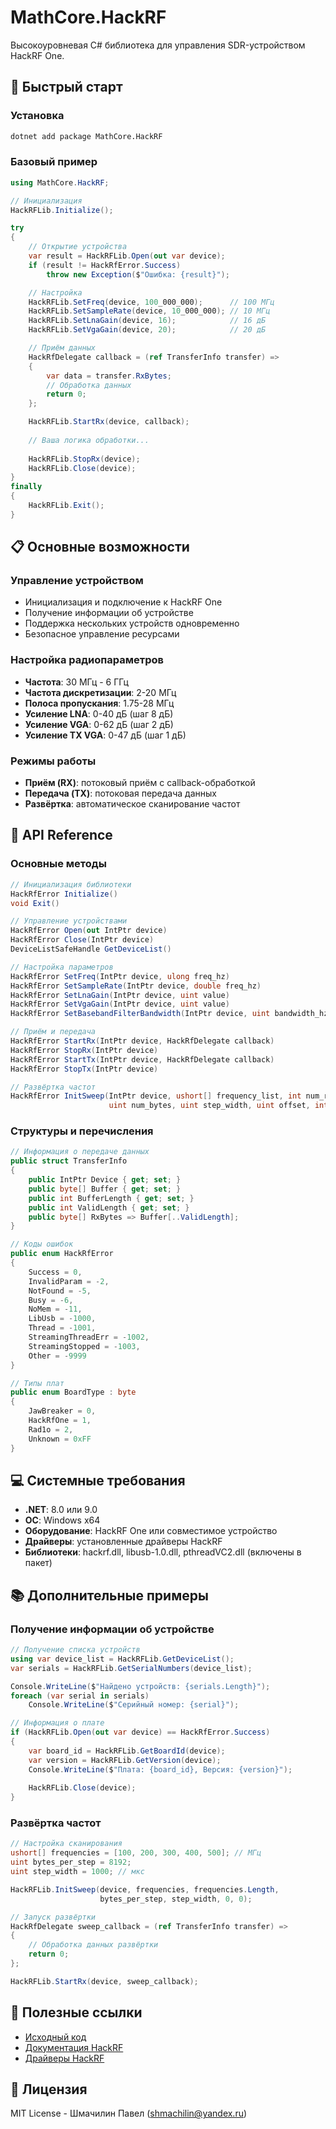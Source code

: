 ﻿# MathCore.HackRF

Высокоуровневая C# библиотека для управления SDR-устройством HackRF One.

## 🚀 Быстрый старт

### Установка

```bash
dotnet add package MathCore.HackRF
```

### Базовый пример

```csharp
using MathCore.HackRF;

// Инициализация
HackRFLib.Initialize();

try
{
    // Открытие устройства
    var result = HackRFLib.Open(out var device);
    if (result != HackRfError.Success)
        throw new Exception($"Ошибка: {result}");

    // Настройка
    HackRFLib.SetFreq(device, 100_000_000);      // 100 МГц
    HackRFLib.SetSampleRate(device, 10_000_000); // 10 МГц
    HackRFLib.SetLnaGain(device, 16);            // 16 дБ
    HackRFLib.SetVgaGain(device, 20);            // 20 дБ

    // Приём данных
    HackRfDelegate callback = (ref TransferInfo transfer) =>
    {
        var data = transfer.RxBytes;
        // Обработка данных
        return 0;
    };

    HackRFLib.StartRx(device, callback);
    
    // Ваша логика обработки...
    
    HackRFLib.StopRx(device);
    HackRFLib.Close(device);
}
finally
{
    HackRFLib.Exit();
}
```

## 📋 Основные возможности

### Управление устройством
- Инициализация и подключение к HackRF One
- Получение информации об устройстве 
- Поддержка нескольких устройств одновременно
- Безопасное управление ресурсами

### Настройка радиопараметров
- **Частота**: 30 МГц - 6 ГГц
- **Частота дискретизации**: 2-20 МГц
- **Полоса пропускания**: 1.75-28 МГц
- **Усиление LNA**: 0-40 дБ (шаг 8 дБ)
- **Усиление VGA**: 0-62 дБ (шаг 2 дБ)
- **Усиление TX VGA**: 0-47 дБ (шаг 1 дБ)

### Режимы работы
- **Приём (RX)**: потоковый приём с callback-обработкой
- **Передача (TX)**: потоковая передача данных
- **Развёртка**: автоматическое сканирование частот

## 🔧 API Reference

### Основные методы

```csharp
// Инициализация библиотеки
HackRfError Initialize()
void Exit()

// Управление устройствами
HackRfError Open(out IntPtr device)
HackRfError Close(IntPtr device)
DeviceListSafeHandle GetDeviceList()

// Настройка параметров
HackRfError SetFreq(IntPtr device, ulong freq_hz)
HackRfError SetSampleRate(IntPtr device, double freq_hz)
HackRfError SetLnaGain(IntPtr device, uint value)
HackRfError SetVgaGain(IntPtr device, uint value)
HackRfError SetBasebandFilterBandwidth(IntPtr device, uint bandwidth_hz)

// Приём и передача
HackRfError StartRx(IntPtr device, HackRfDelegate callback)
HackRfError StopRx(IntPtr device)
HackRfError StartTx(IntPtr device, HackRfDelegate callback)
HackRfError StopTx(IntPtr device)

// Развёртка частот
HackRfError InitSweep(IntPtr device, ushort[] frequency_list, int num_ranges, 
                      uint num_bytes, uint step_width, uint offset, int style)
```

### Структуры и перечисления

```csharp
// Информация о передаче данных
public struct TransferInfo
{
    public IntPtr Device { get; set; }
    public byte[] Buffer { get; set; }
    public int BufferLength { get; set; }
    public int ValidLength { get; set; }
    public byte[] RxBytes => Buffer[..ValidLength];
}

// Коды ошибок
public enum HackRfError
{
    Success = 0,
    InvalidParam = -2,
    NotFound = -5,
    Busy = -6,
    NoMem = -11,
    LibUsb = -1000,
    Thread = -1001,
    StreamingThreadErr = -1002,
    StreamingStopped = -1003,
    Other = -9999
}

// Типы плат
public enum BoardType : byte
{
    JawBreaker = 0,
    HackRfOne = 1,
    Rad1o = 2,
    Unknown = 0xFF
}
```

## 💻 Системные требования

- **.NET**: 8.0 или 9.0
- **ОС**: Windows x64
- **Оборудование**: HackRF One или совместимое устройство
- **Драйверы**: установленные драйверы HackRF
- **Библиотеки**: hackrf.dll, libusb-1.0.dll, pthreadVC2.dll (включены в пакет)

## 📚 Дополнительные примеры

### Получение информации об устройстве

```csharp
// Получение списка устройств
using var device_list = HackRFLib.GetDeviceList();
var serials = HackRFLib.GetSerialNumbers(device_list);

Console.WriteLine($"Найдено устройств: {serials.Length}");
foreach (var serial in serials)
    Console.WriteLine($"Серийный номер: {serial}");

// Информация о плате
if (HackRFLib.Open(out var device) == HackRfError.Success)
{
    var board_id = HackRFLib.GetBoardId(device);
    var version = HackRFLib.GetVersion(device);
    Console.WriteLine($"Плата: {board_id}, Версия: {version}");
    
    HackRFLib.Close(device);
}
```

### Развёртка частот

```csharp
// Настройка сканирования
ushort[] frequencies = [100, 200, 300, 400, 500]; // МГц
uint bytes_per_step = 8192;
uint step_width = 1000; // мкс

HackRFLib.InitSweep(device, frequencies, frequencies.Length,
                    bytes_per_step, step_width, 0, 0);

// Запуск развёртки
HackRfDelegate sweep_callback = (ref TransferInfo transfer) =>
{
    // Обработка данных развёртки
    return 0;
};

HackRFLib.StartRx(device, sweep_callback);
```

## 🔗 Полезные ссылки

- [Исходный код](https://github.com/infarh/mathcore.hackrf)
- [Документация HackRF](https://hackrf.readthedocs.io/)
- [Драйверы HackRF](https://github.com/greatscottgadgets/hackrf)

## 📝 Лицензия

MIT License - Шмачилин Павел (shmachilin@yandex.ru)

